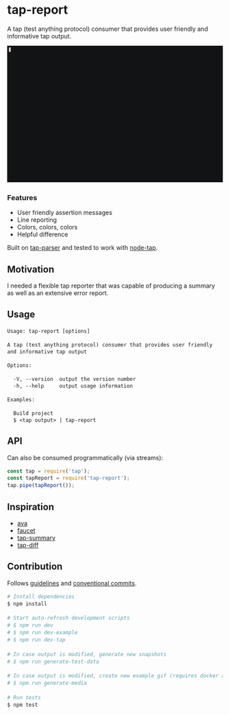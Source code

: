 # tap-report

A tap (test anything protocol) consumer that provides user friendly and informative tap output.

![example output of tap-report](media/output.gif)

### Features

* User friendly assertion messages
* Line reporting
* Colors, colors, colors
* Helpful difference

Built on [tap-parser](https://github.com/tapjs/tap-parser) and tested to work with [node-tap](https://github.com/tapjs/node-tap).

## Motivation

I needed a flexible tap reporter that was capable of producing a summary as well as an extensive error report.

## Usage

```
Usage: tap-report [options]

A tap (test anything protocol) consumer that provides user friendly and informative tap output

Options:

  -V, --version  output the version number
  -h, --help     output usage information

Examples:

  Build project
  $ <tap output> | tap-report
```

## API

Can also be consumed programmatically (via streams):

```js
const tap = require('tap');
const tapReport = require('tap-report');
tap.pipe(tapReport());
```

## Inspiration

* [ava](https://github.com/avajs/ava)
* [faucet](https://github.com/substack/faucet)
* [tap-summary](https://github.com/zoubin/tap-summary)
* [tap-diff](https://github.com/axross/tap-diff)

## Contribution

Follows [guidelines](docs/CONTRIBUTING.md) and [conventional commits](https://conventionalcommits.org/).

```sh
# Install dependencies
$ npm install

# Start auto-refresh development scripts
# $ npm run dev
# $ npm run dev-example
# $ npm run dev-tap

# In case output is modified, generate new snapshots
# $ npm run generate-test-data

# In case output is modified, create new example gif (requires docker and imagemagick)
# $ npm run generate-media

# Run tests
$ npm test
```
